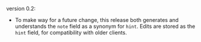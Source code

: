 version 0.2:
 - To make way for a future change, this release both generates and understands the
   `note` field as a synonym for `hint`. Edits are stored as the `hint` field,
   for compatibility with older clients.
